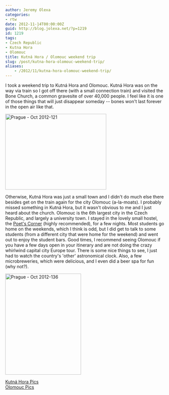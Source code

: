```yaml
---
author: Jeremy Olexa
categories:
- rtw
date: 2012-11-14T00:00:00Z
guid: http://blog.jolexa.net/?p=1219
id: 1219
tags:
- Czech Republic
- Kutna Hora
- Olomouc
title: Kutná Hora / Olomouc weekend trip
slug: /post/kutna-hora-olomouc-weekend-trip/
aliases:
    - /2012/11/kutna-hora-olomouc-weekend-trip/
---
```


I took a weekend trip to Kutná Hora and Olomouc. Kutná Hora was on the way via train so I got off there (with a small connection train) and visited the Bone Church, a common gravesite of over 40,000 people. I feel like it is one of those things that will just disappear someday -- bones won't last forever in the open air like that. 

[<img src="http://farm9.staticflickr.com/8480/8185750920_98df61c565_n.jpg" width="320" height="240" alt="Prague - Oct 2012-121" />][1]

Otherwise, Kutná Hora was just a small town and I didn't do much else there besides get on the train again for the city Olomouc (a-la-moats). I probably missed something in Kutná Hora, but it wasn't obvious to me and I just heard about the church. Olomouc is the 6th largest city in the Czech Republic, and largely a university town. I stayed in the lovely small hostel, the [Poet's Corner][2] (highly recommended), for a few nights. Most students go home on the weekends, which I think is odd, but I did get to talk to some students (from a different city that were home for the weekend) and went out to enjoy the student bars. Good times, I recommend seeing Olomouc if you have a few days open in your itinerary and are not doing the crazy whirlwind capital city Europe tour. There is some nice things to see, I just had to watch the country's 'other' astronomical clock. Also, a few microbreweries, which were delicious, and I even did a beer spa for fun (why not?).

[<img src="http://farm9.staticflickr.com/8210/8185765936_fedf160eb0_n.jpg" width="240" height="320" alt="Prague - Oct 2012-136" />][3]

[Kutná Hora Pics][4]  
[Olomouc Pics][5]

 [1]: http://www.flickr.com/photos/jolexa/8185750920/ "Prague - Oct 2012-121 by jolexa112, on Flickr"
 [2]: http://www.hostelolomouc.com/
 [3]: http://www.flickr.com/photos/jolexa/8185765936/ "Prague - Oct 2012-136 by jolexa112, on Flickr"
 [4]: http://www.flickr.com/photos/jolexa/tags/kutnahora/
 [5]: http://www.flickr.com/photos/jolexa/tags/olomouc/
